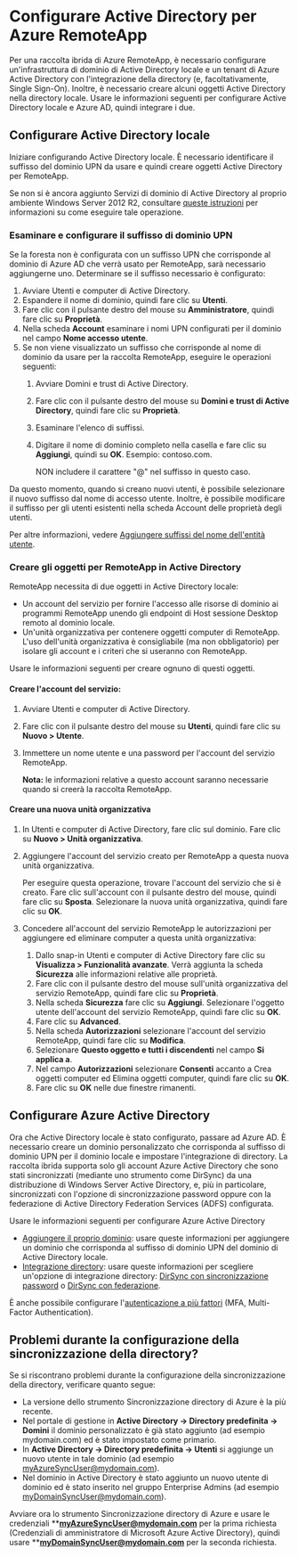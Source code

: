 
<properties 
    pageTitle="Configurare Active Directory per Azure RemoteApp" 
    description="Informazioni su come configurare Active Directory per lavorare con Azure RemoteApp." 
    services="remoteapp" 
	documentationCenter="" 
    authors="lizap" 
    manager="mbaldwin" />

<tags 
    ms.service="remoteapp" 
    ms.workload="compute" 
    ms.tgt_pltfrm="na" 
    ms.devlang="na" 
    ms.topic="article" 
    ms.date="08/03/2015" 
    ms.author="elizapo" />



# Configurare Active Directory per Azure RemoteApp


Per una raccolta ibrida di Azure RemoteApp, è necessario configurare un'infrastruttura di dominio di Active Directory locale e un tenant di Azure Active Directory con l'integrazione della directory (e, facoltativamente, Single Sign-On). Inoltre, è necessario creare alcuni oggetti Active Directory nella directory locale. Usare le informazioni seguenti per configurare Active Directory locale e Azure AD, quindi integrare i due.

## Configurare Active Directory locale
Iniziare configurando Active Directory locale. È necessario identificare il suffisso del dominio UPN da usare e quindi creare oggetti Active Directory per RemoteApp.

Se non si è ancora aggiunto Servizi di dominio di Active Directory al proprio ambiente Windows Server 2012 R2, consultare [queste istruzioni](https://technet.microsoft.com/library/cc731053.aspx) per informazioni su come eseguire tale operazione.
### Esaminare e configurare il suffisso di dominio UPN
Se la foresta non è configurata con un suffisso UPN che corrisponde al dominio di Azure AD che verrà usato per RemoteApp, sarà necessario aggiungerne uno. Determinare se il suffisso necessario è configurato:


1. Avviare Utenti e computer di Active Directory.
2.	Espandere il nome di dominio, quindi fare clic su **Utenti**.
3.	Fare clic con il pulsante destro del mouse su **Amministratore**, quindi fare clic su **Proprietà**.
4.	Nella scheda **Account** esaminare i nomi UPN configurati per il dominio nel campo **Nome accesso utente**.
5.	Se non viene visualizzato un suffisso che corrisponde al nome di dominio da usare per la raccolta RemoteApp, eseguire le operazioni seguenti:
	1.	Avviare Domini e trust di Active Directory.
	2.	Fare clic con il pulsante destro del mouse su **Domini e trust di Active Directory**, quindi fare clic su **Proprietà**.
	3.	Esaminare l'elenco di suffissi.
	4.	Digitare il nome di dominio completo nella casella e fare clic su **Aggiungi**, quindi su **OK**. Esempio: contoso.com. 

		NON includere il carattere "@" nel suffisso in questo caso.

Da questo momento, quando si creano nuovi utenti, è possibile selezionare il nuovo suffisso dal nome di accesso utente. Inoltre, è possibile modificare il suffisso per gli utenti esistenti nella scheda Account delle proprietà degli utenti.

Per altre informazioni, vedere [Aggiungere suffissi del nome dell'entità utente](http://technet.microsoft.com/library/cc772007.aspx).

### Creare gli oggetti per RemoteApp in Active Directory
RemoteApp necessita di due oggetti in Active Directory locale:


- Un account del servizio per fornire l'accesso alle risorse di dominio ai programmi RemoteApp unendo gli endpoint di Host sessione Desktop remoto al dominio locale.
- Un'unità organizzativa per contenere oggetti computer di RemoteApp. L'uso dell'unità organizzativa è consigliabile (ma non obbligatorio) per isolare gli account e i criteri che si useranno con RemoteApp.

Usare le informazioni seguenti per creare ognuno di questi oggetti.

#### Creare l'account del servizio:


1. Avviare Utenti e computer di Active Directory.
2.	Fare clic con il pulsante destro del mouse su **Utenti**, quindi fare clic su **Nuovo > Utente**.
3.	Immettere un nome utente e una password per l'account del servizio RemoteApp.

	**Nota:** le informazioni relative a questo account saranno necessarie quando si creerà la raccolta RemoteApp.

#### Creare una nuova unità organizzativa


1. In Utenti e computer di Active Directory, fare clic sul dominio. Fare clic su **Nuovo > Unità organizzativa**.
2. Aggiungere l'account del servizio creato per RemoteApp a questa nuova unità organizzativa.

	Per eseguire questa operazione, trovare l'account del servizio che si è creato. Fare clic sull'account con il pulsante destro del mouse, quindi fare clic su **Sposta**. Selezionare la nuova unità organizzativa, quindi fare clic su **OK**.


1. Concedere all'account del servizio RemoteApp le autorizzazioni per aggiungere ed eliminare computer a questa unità organizzativa:
	1. Dallo snap-in Utenti e computer di Active Directory fare clic su **Visualizza > Funzionalità avanzate**. Verrà aggiunta la scheda **Sicurezza** alle informazioni relative alle proprietà.
	2. Fare clic con il pulsante destro del mouse sull'unità organizzativa del servizio RemoteApp, quindi fare clic su **Proprietà**.
	3. Nella scheda **Sicurezza** fare clic su **Aggiungi**. Selezionare l'oggetto utente dell'account del servizio RemoteApp, quindi fare clic su **OK**.
	4. Fare clic su **Advanced**.
	5. Nella scheda **Autorizzazioni** selezionare l'account del servizio RemoteApp, quindi fare clic su **Modifica**.
	6. Selezionare **Questo oggetto e tutti i discendenti** nel campo **Si applica a**.
	7. Nel campo **Autorizzazioni** selezionare **Consenti** accanto a Crea oggetti computer ed Elimina oggetti computer, quindi fare clic su **OK**. 
	8. Fare clic su **OK** nelle due finestre rimanenti.


## Configurare Azure Active Directory
Ora che Active Directory locale è stato configurato, passare ad Azure AD. È necessario creare un dominio personalizzato che corrisponda al suffisso di dominio UPN per il dominio locale e impostare l'integrazione di directory. La raccolta ibrida supporta solo gli account Azure Active Directory che sono stati sincronizzati (mediante uno strumento come DirSync) da una distribuzione di Windows Server Active Directory, e, più in particolare, sincronizzati con l'opzione di sincronizzazione password oppure con la federazione di Active Directory Federation Services (ADFS) configurata.

Usare le informazioni seguenti per configurare Azure Active Directory


- [Aggiungere il proprio dominio](http://technet.microsoft.com/library/hh969247.aspx): usare queste informazioni per aggiungere un dominio che corrisponda al suffisso di dominio UPN del dominio di Active Directory locale.
- [Integrazione directory](http://technet.microsoft.com/library/jj573653.aspx): usare queste informazioni per scegliere un'opzione di integrazione directory: [DirSync con sincronizzazione password](http://technet.microsoft.com/library/dn441214.aspx) o [DirSync con federazione](http://technet.microsoft.com/library/dn441213.aspx).

È anche possibile configurare l'[autenticazione a più fattori](http://technet.microsoft.com/library/dn249466.aspx) (MFA, Multi-Factor Authentication).

## Problemi durante la configurazione della sincronizzazione della directory?

Se si riscontrano problemi durante la configurazione della sincronizzazione della directory, verificare quanto segue:

- La versione dello strumento Sincronizzazione directory di Azure è la più recente. 
-	Nel portale di gestione in **Active Directory -> Directory predefinita -> Domini** il dominio personalizzato è già stato aggiunto (ad esempio mydomain.com) ed è stato impostato come primario.
-	In **Active Directory -> Directory predefinita -> Utenti** si aggiunge un nuovo utente in tale dominio (ad esempio myAzureSyncUser@mydomain.com).
-	Nel dominio in Active Directory è stato aggiunto un nuovo utente di dominio ed è stato inserito nel gruppo Enterprise Admins (ad esempio myDomainSyncUser@mydomain.com).

Avviare ora lo strumento Sincronizzazione directory di Azure e usare le credenziali ****myAzureSyncUser@mydomain.com** per la prima richiesta (Credenziali di amministratore di Microsoft Azure Active Directory), quindi usare ****myDomainSyncUser@mydomain.com** per la seconda richiesta.
 

<!---HONumber=August15_HO7-->